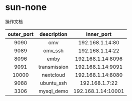 # sun-none
操作文档



| outer_port | description  |     inner_port     |
| :--------: | :----------: | :----------------: |
|    9090    |     omv      |  192.168.1.14:80   |
|    9089    |   omv_ssh    |  192.168.1.14:22   |
|    8096    |     emby     | 192.168.1.14:8096  |
|    9091    | transmission | 192.168.1.14:9091  |
|   10000    |  nextcloud   | 192.168.1.14:8080  |
|    9088    |  ubuntu_ssh  |   192.168.1.7:22   |
|    3306    |  mysql_demo  | 192.168.1.14:10001 |

